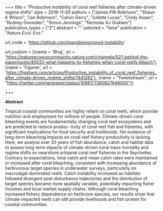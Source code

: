 +++
title = "Productive instability of coral reef fisheries after climate-driven regime shifts"
date = 2018-11-29
authors = ["James PW Robinson", "Shaun K Wilson", "Jan Robinson", "Calvin Gerry", "Juliette Lucas", "Cindy Assan", "Rodney Govinden", "Simon Jennings", "Nicholas AJ Graham"]
publication_types = ["2"]
abstract = ""
selected = "false"
publication = "*Nature Ecol. Evo.*"

url_code = 'https://github.com/jpwrobinson/prod-instability'

url_custom = [{name = 'Blog', url = 'https://natureecoevocommunity.nature.com/channels/521-behind-the-paper/posts/40032-what-happens-to-fisheries-when-coral-reefs-bleach'}, {name = 'Figures', url = 'https://figshare.com/articles/Productive_instability_of_coral_reef_fisheries_after_climate-driven_regime_shifts/7441262'}, {name = "Tweetstream", url = "https://twitter.com/jamespwr/status/1068177380827648000"}]

+++

<script type='text/javascript' src='https://d1bxh8uas1mnw7.cloudfront.net/assets/embed.js'></script>

<div data-badge-details="right" data-badge-type="medium-donut" data-doi="10.1038/s41559-018-0715-z" data-hide-no-mentions="true" class="altmetric-embed"></div>

**Abstract**

Tropical coastal communities are highly reliant on coral reefs, which provide nutrition and employment for millions of people. Climate-driven coral bleaching events are fundamentally changing coral reef ecosystems and are predicted to reduce produc- tivity of coral reef fish and fisheries, with significant implications for food security and livelihoods. Yet evidence of long-term bleaching impacts on coral reef fishery productivity is lacking. Here, we analyse over 20 years of fish abundance, catch and habitat data to assess long-term impacts of climate-driven coral mass mortality and regime shifts on nearshore artisanal coral reef fisheries in the Seychelles. Contrary to expectations, total catch and mean catch rates were maintained or increased after coral bleaching, consistent with increasing abundance of herbivorous target species in underwater surveys, particularly on macroalgal-dominated reefs. Catch instability increased as habitats followed divergent post-disturbance trajectories and the distribution of target species became more spatially variable, potentially impacting fisher incomes and local market supply chains. Although coral bleaching increased fishery dependence on herbivore species, our results show that climate-impacted reefs can still provide livelihoods and fish protein for coastal communities.